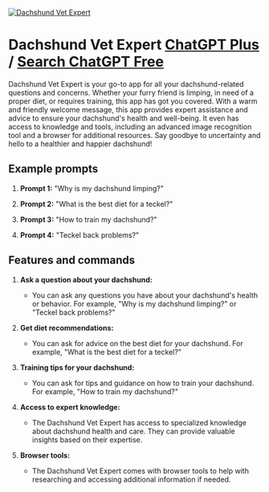 
[![Dachshund Vet Expert](https://files.oaiusercontent.com/file-rz3F4kYjBUaGaRc7AuvvL79N?se=2123-10-18T12%3A19%3A09Z&sp=r&sv=2021-08-06&sr=b&rscc=max-age%3D31536000%2C%20immutable&rscd=attachment%3B%20filename%3Daba9b9a4-fbf1-4051-998f-cc20fb250e8f.png&sig=t%2BynFpi/J7ZK5C/iFtXtWjnizbqbWua0jsvm0WZTCFw%3D)](https://chat.openai.com/g/g-3sTypIMzd-dachshund-vet-expert)

# Dachshund Vet Expert [ChatGPT Plus](https://chat.openai.com/g/g-3sTypIMzd-dachshund-vet-expert) / [Search ChatGPT Free](https://gptcall.net/index.html#/?search=Dachshund%20Vet%20Expert)

Dachshund Vet Expert is your go-to app for all your dachshund-related questions and concerns. Whether your furry friend is limping, in need of a proper diet, or requires training, this app has got you covered. With a warm and friendly welcome message, this app provides expert assistance and advice to ensure your dachshund's health and well-being. It even has access to knowledge and tools, including an advanced image recognition tool and a browser for additional resources. Say goodbye to uncertainty and hello to a healthier and happier dachshund!

## Example prompts

1. **Prompt 1:** "Why is my dachshund limping?"

2. **Prompt 2:** "What is the best diet for a teckel?"

3. **Prompt 3:** "How to train my dachshund?"

4. **Prompt 4:** "Teckel back problems?"

## Features and commands

1. **Ask a question about your dachshund:**
   - You can ask any questions you have about your dachshund's health or behavior. For example, "Why is my dachshund limping?" or "Teckel back problems?"
   
2. **Get diet recommendations:**
   - You can ask for advice on the best diet for your dachshund. For example, "What is the best diet for a teckel?"
   
3. **Training tips for your dachshund:**
   - You can ask for tips and guidance on how to train your dachshund. For example, "How to train my dachshund?"
   
4. **Access to expert knowledge:**
   - The Dachshund Vet Expert has access to specialized knowledge about dachshund health and care. They can provide valuable insights based on their expertise.
   
5. **Browser tools:**
   - The Dachshund Vet Expert comes with browser tools to help with researching and accessing additional information if needed.


